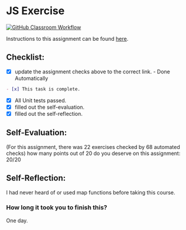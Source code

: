 JS Exercise
===================================
[![GitHub Classroom Workflow](https://github.com/IT3049C-Students/2-javascript-exercises-bahnsm/actions/workflows/classroom.yml/badge.svg)](https://s///github.com/IT3049C-Students/2-javascript-exercises-bahnsm/actions/workflows/classroom.yml)

Instructions to this assignment can be found [here](https://it3049c.github.io/Material/Assignments/2.JavaScript_Exercises/).

## Checklist:
- [x] update the assignment checks above to the correct link. - Done Automatically
```md
- [x] This task is complete.
```
- [x] All Unit tests passed.
- [x] filled out the self-evaluation.
- [x] filled out the self-reflection.

## Self-Evaluation: 
(For this assignment, there was 22 exercises checked by 68 automated checks)
how many points out of 20 do you deserve on this assignment:
20/20
## Self-Reflection:
<!-- What did you learn that you found interesting -->
I had never heard of or used map functions before taking this course.
### How long it took you to finish this?
One day.
